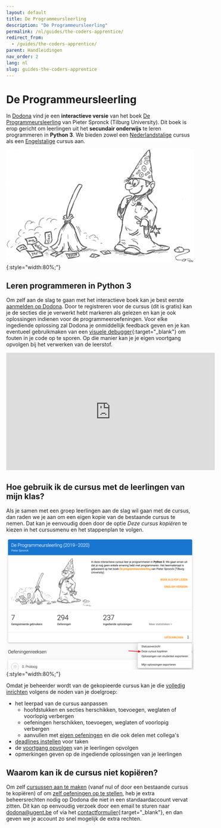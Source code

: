 ```yaml
---
layout: default
title: De Programmeursleerling
description: "De Programmeursleerling"
permalink: /nl/guides/the-coders-apprentice/
redirect_from:
  - /guides/the-coders-apprentice/
parent: Handleidingen
nav_order: 2
lang: nl
slug: guides-the-coders-apprentice
---
```


# De Programmeursleerling

In [Dodona](https://dodona-edu.github.io/nl/guides/getting-started/) vind je een **interactieve versie** van het boek [De Programmeursleerling](http://www.spronck.net/pythonbook/dutchindex.xhtml) van Pieter Spronck (Tilburg University). Dit boek is erop gericht om leerlingen uit het **secundair onderwijs** te leren programmeren in **Python 3**. We bieden zowel een [Nederlandstalige](https://dodona.ugent.be/nl/courses/293/) cursus als een [Engelstalige](https://dodona.ugent.be/nl/courses/293/) cursus aan.

![De Programmeursleerling](codersapprentice.png){:style="width:80%;"}

## Leren programmeren in Python 3

Om zelf aan de slag te gaan met het interactieve boek kan je best eerste [aanmelden op Dodona](https://dodona-edu.github.io/nl/guides/getting-started/#aanmelden). Door te registreren voor de cursus (dit is gratis) kan je de secties die je verwerkt hebt markeren als gelezen en kan je ook oplossingen indienen voor de programmeeroefeningen. Voor elke ingediende oplossing zal Dodona je onmiddellijk feedback geven en je kan eventueel gebruikmaken van een [visuele debugger](http://www.pythontutor.com/){:target="_blank"} om fouten in je code op te sporen. Op die manier kan je je eigen voortgang opvolgen bij het verwerken van de leerstof.

<iframe width="560" height="315" src="https://www.youtube.com/embed/CGdVEJk1Y9s" frameborder="0" allow="accelerometer; autoplay; encrypted-media; gyroscope; picture-in-picture" allowfullscreen></iframe>

## Hoe gebruik ik de cursus met de leerlingen van mijn klas?

Als je samen met een groep leerlingen aan de slag wil gaan met de cursus, dan raden we je aan om een eigen kopie van de bestaande cursus te nemen. Dat kan je  eenvoudig doen door de optie *Deze cursus kopiëren* te kiezen in het cursusmenu en het stappenplan te volgen.

![Een cursus kopiëren in Dodona](course-copy-nl.png){:style="width:80%;"}

Omdat je beheerder wordt van de gekopieerde cursus kan je die [volledig inrichten](https://dodona-edu.github.io/nl/guides/getting-started/) volgens de noden van je doelgroep:

- het leerpad van de cursus aanpassen
  - hoofdstukken en secties herschikken, toevoegen, weglaten of voorlopig verbergen
  - oefeningen herschikken, toevoegen, weglaten of voorlopig verbergen
  - aanvullen met [eigen oefeningen](https://dodona-edu.github.io/nl/guides/new-exercise-repo/) en die ook delen met collega's
- [deadlines instellen](https://dodona-edu.github.io/nl/guides/getting-started/#een-cursus-opstellen) voor taken
- de [voortgang opvolgen](https://dodona-edu.github.io/nl/guides/getting-started/#je-cursus-gebruiken) van je leerlingen opvolgen
- opmerkingen geven op de ingediende oplossingen van je leerlingen

## Waarom kan ik de cursus niet kopiëren?

Om zelf [cursussen aan te maken](https://dodona-edu.github.io/nl/guides/getting-started/#een-cursus-aanmaken) (vanaf nul of door een bestaande cursus te kopiëren) of om [zelf oefeningen op te stellen](https://dodona-edu.github.io/nl/guides/new-exercise-repo/), heb je extra beheersrechten nodig op Dodona die niet in een standaardaccount vervat zitten. Dit kan op eenvoudig verzoek door een email te sturen naar dodona@ugent.be of via het [contactformulier](https://dodona.ugent.be/nl/contact){:target="_blank"}, en dan geven we je account zo snel mogelijk de extra rechten.

